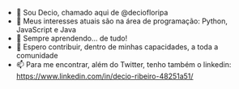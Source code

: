 - 👋 Sou Decio, chamado aqui de @deciofloripa
- 👀 Meus interesses atuais são na área de programação: Python, JavaScript e Java
- 🌱 Sempre aprendendo... de tudo!
- 💞️ Espero contribuir, dentro de minhas capacidades, a toda a comunidade
- 📫 Para me encontrar, além do Twitter, tenho também o linkedin: https://www.linkedin.com/in/decio-ribeiro-48251a51/

<!---
deciofloripa/deciofloripa is a ✨ special ✨ repository because its `LEIAME.md` (this file) appears on your GitHub profile.
You can click the Preview link to take a look at your changes.
--->

